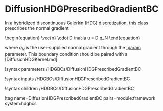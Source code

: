 # DiffusionHDGPrescribedGradientBC

In a hybridized discontinuous Galerkin (HDG) discretization, this class
prescribes the normal gradient

\begin{equation}
\vec{n} \cdot D \nabla u = D q_N
\end{equation}

where $q_N$ is the user-supplied normal gradient through
the [!param](/HDGBCs/DiffusionHDGPrescribedGradientBC/normal_gradient)
parameter. This boundary condition should be paired with a
[DiffusionHDGKernel.md].

!syntax parameters /HDGBCs/DiffusionHDGPrescribedGradientBC

!syntax inputs /HDGBCs/DiffusionHDGPrescribedGradientBC

!syntax children /HDGBCs/DiffusionHDGPrescribedGradientBC

!tag name=DiffusionHDGPrescribedGradientBC pairs=module:framework system:hdgbcs
